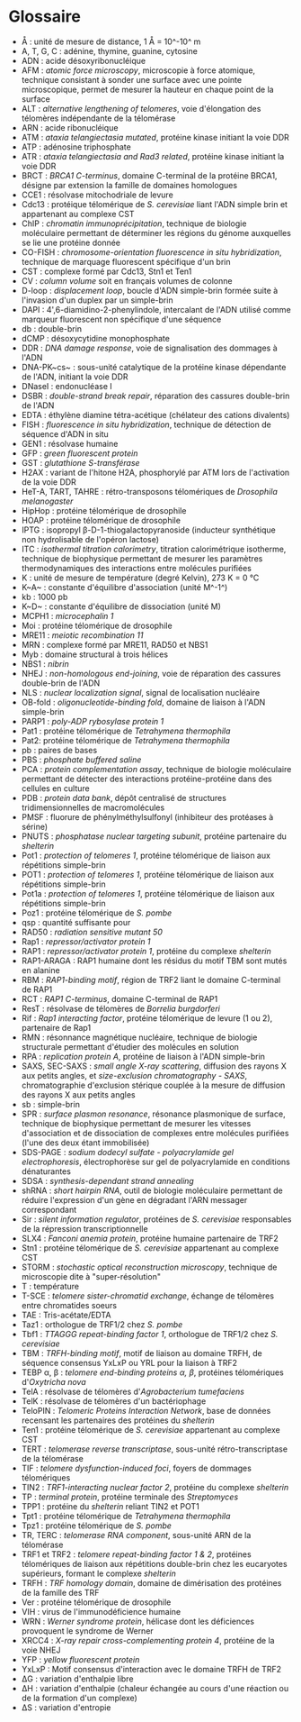 # Glossaire

- Å : unité de mesure de distance, 1 Å = 10^-10^ m
- A, T, G, C : adénine, thymine, guanine, cytosine
- ADN : acide désoxyribonucléique
- AFM : *atomic force microscopy*, microscopie à force atomique, technique
  consistant à sonder une surface avec une pointe microscopique, permet de
  mesurer la hauteur en chaque point de la surface
- ALT : *alternative lengthening of telomeres*, voie d'élongation des télomères
  indépendante de la télomérase
- ARN : acide ribonucléique
- ATM : *ataxia telangiectasia mutated*, protéine kinase initiant la voie DDR
- ATP : adénosine triphosphate
- ATR : *ataxia telangiectasia and Rad3 related*, protéine kinase initiant la voie DDR
- BRCT : *BRCA1 C-terminus*, domaine C-terminal de la protéine BRCA1, désigne
  par extension la famille de domaines homologues
- CCE1 : résolvase mitochodriale de levure
- Cdc13 : protéique télomérique de *S. cerevisiae* liant l'ADN simple brin et
  appartenant au complexe CST
- ChIP : *chromatin immunoprécipitation*, technique de biologie moléculaire
  permettant de déterminer les régions du génome auxquelles se lie une protéine
  donnée
- CO-FISH : *chromosome-orientation fluorescence in situ hybridization*,
  technique de marquage fluorescent spécifique d'un brin
- CST : complexe formé par Cdc13, Stn1 et Ten1
- CV : *column volume* soit en français volumes de colonne
- D-loop : *displacement loop*, boucle d'ADN simple-brin formée suite
  à l'invasion d'un duplex par un simple-brin
- DAPI : 4',6-diamidino-2-phenylindole, intercalant de l'ADN utilisé comme
  marqueur fluorescent non spécifique d'une séquence
- db : double-brin
- dCMP : désoxycytidine monophosphate
- DDR : *DNA damage response*, voie de signalisation des dommages à l'ADN
- DNA-PK~cs~ : sous-unité catalytique de la protéine kinase dépendante de l'ADN,
  initiant la voie DDR
- DNaseI : endonucléase I
- DSBR : *double-strand break repair*, réparation des cassures double-brin de
  l'ADN
- EDTA : éthylène diamine tétra-acétique (chélateur des cations divalents)
- FISH : *fluorescence in situ hybridization*, technique de détection de
  séquence d'ADN in situ
- GEN1 : résolvase humaine
- GFP : *green fluorescent protein*
- GST : *glutathione S-transférase*
- H2AX : variant de l'hitone H2A, phosphorylé par ATM lors de l'activation de la voie DDR
- HeT-A, TART, TAHRE : rétro-transposons télomériques de *Drosophila melanogaster*
- HipHop : protéine télomérique de drosophile
- HOAP : protéine télomérique de drosophile
- IPTG : isopropyl β-D-1-thiogalactopyranoside (inducteur synthétique non
  hydrolisable de l'opéron lactose)
- ITC : *isothermal titration calorimetry*, titration calorimétrique isotherme,
  technique de biophysique permettant de mesurer les paramètres thermodynamiques
  des interactions entre molécules purifiées
- K : unité de mesure de température (degré Kelvin), 273 K = 0 °C
- K~A~ : constante d'équilibre d'association (unité M^-1^)
- kb : 1000 pb
- K~D~ : constante d'équilibre de dissociation (unité M)
- MCPH1 : *microcephalin 1*
- Moi : protéine télomérique de drosophile
- MRE11 : *meiotic recombination 11*
- MRN : complexe formé par MRE11, RAD50 et NBS1
- Myb : domaine structural  à trois hélices
- NBS1 : *nibrin*
- NHEJ : *non-homologous end-joining*, voie de réparation des cassures
  double-brin de l'ADN
- NLS : *nuclear localization signal*, signal de localisation nucléaire
- OB-fold : *oligonucleotide-binding fold*, domaine de liaison à l'ADN simple-brin
- PARP1 : *poly-ADP rybosylase protein 1*
- Pat1 : protéine télomérique de *Tetrahymena thermophila*
- Pat2: protéine télomérique de *Tetrahymena thermophila*
- pb : paires de bases
- PBS : *phosphate buffered saline*
- PCA : *protein complementation assay*, technique de biologie moléculaire
  permettant de détecter des interactions protéine-protéine dans des cellules en
  culture
- PDB : *protein data bank*, dépôt centralisé de structures tridimensionnelles
  de macromolécules
- PMSF : fluorure de phénylméthylsulfonyl (inhibiteur des protéases à sérine)
- PNUTS : *phosphatase nuclear targeting subunit*, protéine partenaire du
  *shelterin*
- Pot1 : *protection of telomeres 1*, protéine télomérique de liaison aux
  répétitions simple-brin
- POT1 : *protection of telomeres 1*, protéine télomérique de liaison aux
  répétitions simple-brin
- Pot1a : *protection of telomeres 1*, protéine télomérique de liaison aux
  répétitions simple-brin
- Poz1 : protéine télomérique de *S. pombe*
- qsp : quantité suffisante pour
- RAD50 : *radiation sensitive mutant 50*
- Rap1 : *repressor/activator protein 1*
- RAP1 : *repressor/activator protein 1*, protéine du complexe *shelterin*
- RAP1-ARAGA : RAP1 humaine dont les résidus du motif TBM sont mutés en alanine
- RBM : *RAP1-binding motif*, région de TRF2 liant le domaine C-terminal de RAP1
- RCT : *RAP1 C-terminus*, domaine C-terminal de RAP1
- ResT : résolvase de télomères de *Borrelia burgdorferi*
- Rif : *Rap1 interacting factor*, protéine télomérique de levure (1 ou 2),
  partenaire de Rap1
- RMN : résonnance magnétique nucléaire, technique de biologie structurale
  permettant d'étudier des molécules en solution
- RPA : *replication protein A*, protéine de liaison à l'ADN simple-brin
- SAXS, SEC-SAXS : *small angle X-ray scattering*, diffusion des rayons X aux
  petits angles, et *size-exclusion chromatography - SAXS*, chromatographie
  d'exclusion stérique couplée à la mesure de diffusion des rayons X aux petits
  angles
- sb : simple-brin
- SPR : *surface plasmon resonance*, résonance plasmonique de surface, technique
  de biophysique permettant de mesurer les vitesses d'association et de
  dissociation de complexes entre molécules purifiées (l'une des deux étant
  immobilisée)
- SDS-PAGE : *sodium dodecyl sulfate - polyacrylamide gel electrophoresis*,
  électrophorèse sur gel de polyacrylamide en conditions dénaturantes
- SDSA : *synthesis-dependant strand annealing*
- shRNA : *short hairpin RNA*, outil de biologie moléculaire permettant de
  réduire l'expression d'un gène en dégradant l'ARN messager correspondant
- Sir : *silent information regulator*, protéines de *S. cerevisiae*
  responsables de la répression transcriptionnelle
- SLX4 : *Fanconi anemia protein*, protéine humaine partenaire de TRF2
- Stn1 : protéine télomérique de *S. cerevisiae* appartenant au complexe CST
- STORM : *stochastic optical reconstruction microscopy*, technique de
  microscopie dite à "super-résolution"
- T : température
- T-SCE : *telomere sister-chromatid exchange*, échange de télomères entre
  chromatides soeurs
- TAE : Tris-acétate/EDTA
- Taz1 : orthologue de TRF1/2 chez *S. pombe*
- Tbf1 : *TTAGGG repeat-binding factor 1*, orthologue de TRF1/2 chez *S.
  cerevisiae*
- TBM : *TRFH-binding motif*, motif de liaison au domaine TRFH, de séquence
  consensus YxLxP ou YRL pour la liaison à TRF2
- TEBP α, β : *telomere end-binding proteins α, β*, protéines télomériques
  d'*Oxytricha nova*
- TelA : résolvase de télomères d'*Agrobacterium tumefaciens*
- TelK : résolvase de télomères d'un bactériophage
- TeloPIN : *Telomeric Proteins Interaction Network*, base de données recensant
  les partenaires des protéines du *shelterin*
- Ten1 : protéine télomérique de *S. cerevisiae* appartenant au complexe CST
- TERT : *telomerase reverse transcriptase*, sous-unité rétro-transcriptase de
  la télomérase
- TIF : *telomere dysfunction-induced foci*, foyers de dommages télomériques
- TIN2 : *TRF1-interacting nuclear factor 2*, protéine du complexe *shelterin*
- TP : *terminal protein*, protéine terminale des *Streptomyces*
- TPP1 : protéine du *shelterin* reliant TIN2 et POT1
- Tpt1 : protéine télomérique de *Tetrahymena thermophila*
- Tpz1 : protéine télomérique de *S. pombe*
- TR, TERC : *telomerase RNA component*, sous-unité ARN de la télomérase
- TRF1 et TRF2 : *telomere repeat-binding factor 1 & 2*, protéines télomériques
  de liaison aux répétitions double-brin chez les eucaryotes supérieurs, formant
  le complexe *shelterin*
- TRFH : *TRF homology domain*, domaine de dimérisation des protéines de la
  famille des TRF
- Ver : protéine télomérique de drosophile
- VIH : virus de l'immunodéficience humaine
- WRN : *Werner syndrome protein*, hélicase dont les déficiences provoquent le
  syndrome de Werner
- XRCC4 : *X-ray repair cross-complementing protein 4*, protéine de la voie NHEJ
- YFP : *yellow fluorescent protein*
- YxLxP : Motif consensus d'interaction avec le domaine TRFH de TRF2
- ΔG : variation d'enthalpie libre
- ΔH : variation d'enthalpie (chaleur échangée au cours d'une réaction ou de la
  formation d'un complexe)
- ΔS : variation d'entropie

